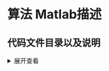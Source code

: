 # 算法 Matlab描述
## 代码文件目录以及说明
<details>
<summary>展开查看</summary>
<pre><code>
├── CHANGELOG.md
├── README.md
└── Tools 工具包
</code></pre>